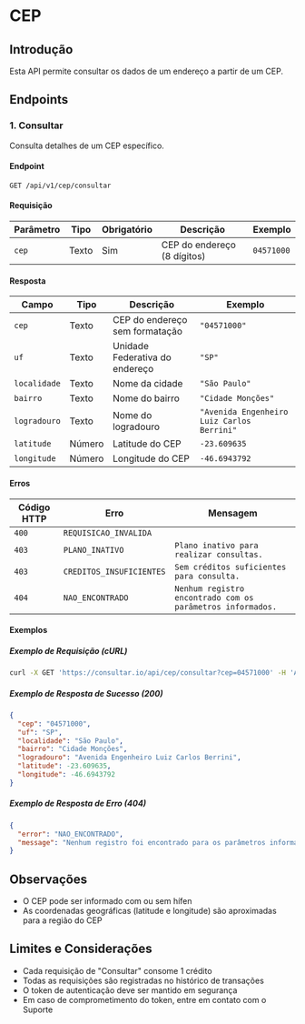 # CEP

## Introdução

Esta API permite consultar os dados de um endereço a partir de um CEP.

## Endpoints

### 1. Consultar

Consulta detalhes de um CEP específico.

#### Endpoint

`GET /api/v1/cep/consultar`

#### Requisição

| Parâmetro | Tipo  | Obrigatório | Descrição                   | Exemplo    |
| --------- | ----- | ----------- | --------------------------- | ---------- |
| `cep`     | Texto | Sim         | CEP do endereço (8 dígitos) | `04571000` |

#### Resposta

| Campo        | Tipo   | Descrição                      | Exemplo                                    |
| ------------ | ------ | ------------------------------ | ------------------------------------------ |
| `cep`        | Texto  | CEP do endereço sem formatação | `"04571000"`                               |
| `uf`         | Texto  | Unidade Federativa do endereço | `"SP"`                                     |
| `localidade` | Texto  | Nome da cidade                 | `"São Paulo"`                              |
| `bairro`     | Texto  | Nome do bairro                 | `"Cidade Monções"`                         |
| `logradouro` | Texto  | Nome do logradouro             | `"Avenida Engenheiro Luiz Carlos Berrini"` |
| `latitude`   | Número | Latitude do CEP                | `-23.609635`                               |
| `longitude`  | Número | Longitude do CEP               | `-46.6943792`                              |

#### Erros

| Código HTTP | Erro                     | Mensagem                                                   |
| ----------- | ------------------------ | ---------------------------------------------------------- |
| `400`       | `REQUISICAO_INVALIDA`    |                                                            |
| `403`       | `PLANO_INATIVO`          | `Plano inativo para realizar consultas.`                   |
| `403`       | `CREDITOS_INSUFICIENTES` | `Sem créditos suficientes para consulta.`                  |
| `404`       | `NAO_ENCONTRADO`         | `Nenhum registro encontrado com os parâmetros informados.` |

#### Exemplos

##### Exemplo de Requisição (cURL)

```bash
curl -X GET 'https://consultar.io/api/cep/consultar?cep=04571000' -H 'Authorization: Token <seu-token>'
```

##### Exemplo de Resposta de Sucesso (200)

```json
{
  "cep": "04571000",
  "uf": "SP",
  "localidade": "São Paulo",
  "bairro": "Cidade Monções",
  "logradouro": "Avenida Engenheiro Luiz Carlos Berrini",
  "latitude": -23.609635,
  "longitude": -46.6943792
}
```

##### Exemplo de Resposta de Erro (404)

```json
{
  "error": "NAO_ENCONTRADO",
  "message": "Nenhum registro foi encontrado para os parâmetros informados."
}
```

## Observações

- O CEP pode ser informado com ou sem hífen
- As coordenadas geográficas (latitude e longitude) são aproximadas para a
  região do CEP

## Limites e Considerações

- Cada requisição de "Consultar" consome 1 crédito
- Todas as requisições são registradas no histórico de transações
- O token de autenticação deve ser mantido em segurança
- Em caso de comprometimento do token, entre em contato com o Suporte
